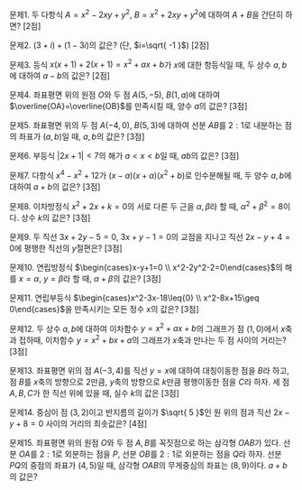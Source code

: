 

문제1. 두 다항식 $A=x^2-2xy+y^2$, $B=x^2+2xy+y^2$에 대하여 $A+B$을 간단히 하면? [2점]



문제2. $(3+i)+(1-3i)$의 값은? (단, $i=\sqrt{ -1 }$) [2점]



문제3. 등식 $x(x+1)+2(x+1)=x^2+ax+b$가 $x$에 대한 항등식일 때, 두 상수 $a, b$에 대하여 $a-b$의 값은? [2점]



문제4. 좌표평면 위의 원점 $O$와 두 점 $A(5, -5)$, $B(1, a)$에 대하여 $\overline{OA}=\overline{OB}$를 만족시킬 때, 양수 $a$의 값은? [3점]



문제5. 좌표평면 위의 두 점 $A(-4, 0)$, $B(5, 3)$에 대하여 선분 $AB$를 $2:1$로 내분하는 점의 좌표가 $(a, b)$일 때, $a, b$의 값은? [3점]



문제6. 부등식 $\lvert 2x+1\rvert<7$의 해가 $a<x<b$일 때, $ab$의 값은? [3점]



문제7. 다항식 $x^4-x^2+12$가 $(x-a)(x+a)(x^2+b)$로 인수분해될 때, 두 양수 $a, b$에 대하여 $a+b$의 값은? [3점]



문제8. 이차방정식 $x^2+2x+k=0$의 서로 다른 두 근을 $\alpha, \beta$라 할 때, $\alpha^2+\beta^2=8$이다. 상수 $k$의 값은? [3점]



문제9. 두 직선 $3x+2y-5=0$, $3x+y-1=0$의 교점을 지나고 직선 $2x-y+4=0$에 평행한 직선의 $y$절편은? [3점]



문제10. 연립방정식 $\begin{cases}x-y+1=0 \\ x^2-2y^2-2=0\end{cases}$의 해를 $x=\alpha$, $y=\beta$라 할 때, $\alpha+\beta$의 값은? [3점]



문제11. 연립부등식 $\begin{cases}x^2-3x-18\leq{0} \\ x^2-8x+15\geq 0\end{cases}$을 만족시키는 모든 정수 $x$의 값은? [3점]



문제12. 두 상수 $a, b$에 대하여 이차함수 $y=x^2+ax+b$의 그래프가 점 $(1, 0)$에서 $x$축과 접하때, 이차함수 $y=x^2+bx+a$의 그래프가 $x$축과 만나는 두 점 사이의 거리는? [3점]



문제13. 좌표평면 위의 점 $A(-3, 4)$를 직선 $y=x$에 대하여 대칭이동한 점을 $B$라 하고, 점 $B$를 $x$축의 방향으로 $2$만큼, $y$축의 방향으로 $k$만큼 평행이동한 점을 $C$라 하자. 세 점 $A, B, C$가 한 직선 위에 있을 때, 실수 $k$의 값은 [3점]



문제14. 중심이 점 $(3, 2)$이고 반지름의 길이가 $\sqrt{ 5 }$인 원 위의 점과 직선 $2x-y+8=0$ 사이의 거리의 최솟값은? [4점]



문제15. 좌표평면 위의 원점 $O$와 두 점 $A, B$를 꼭짓점으로 하는 삼각형 $OAB$가 있다. 선분 $OA$를 $2:1$로 외분하는 점을 $P$, 선분 $OB$를 $2:1$로 외분하는 점을 $Q$라 하자. 선분 $PQ$의 중점의 좌표가 $(4, 5)$일 때, 삼각형 $OAB$의 무게중심의 좌표는 $(8, 9)$이다. $a+b$의 값은? 